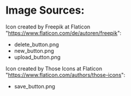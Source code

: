 # Image Sources:

Icon created by Freepik at Flaticon "https://www.flaticon.com/de/autoren/freepik":
* delete_button.png
* new_button.png
* upload_button.png

Icon created by Those Icons at Flaticon "https://www.flaticon.com/authors/those-icons":
* save_button.png